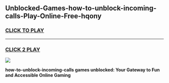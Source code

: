 
## Unblocked-Games-how-to-unblock-incoming-calls-Play-Online-Free-hqony
<h3>
<a href="https://premium76.site?title=how-to-unblock-incoming-calls&ref=26A">CLICK TO PLAY</a></h3>
<hr>

<h3>
<a href="https://premium76.site?title=how-to-unblock-incoming-calls&ref=26A">CLICK 2 PLAY</a>
  
</h3>

<a href="https://premium76.site?title=how-to-unblock-incoming-calls&ref=26A"><img src="https://clearcache.store/games.png"></a>


**how-to-unblock-incoming-calls games unblocked: Your Gateway to Fun and Accessible Online Gaming**
